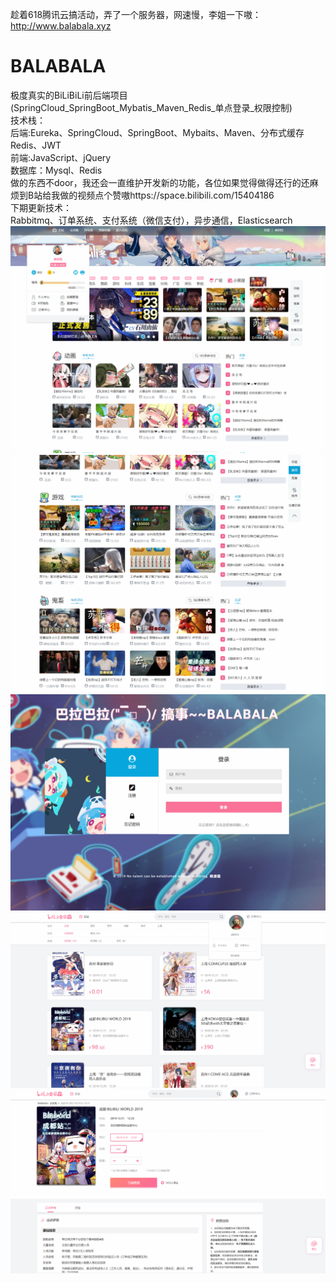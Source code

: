 趁着618腾讯云搞活动，弄了一个服务器，网速慢，李姐一下嗷：http://www.balabala.xyz
# BALABALA
极度真实的BiLiBiLi前后端项目(SpringCloud_SpringBoot_Mybatis_Maven_Redis_单点登录_权限控制)  
    技术栈：  
      后端:Eureka、SpringCloud、SpringBoot、Mybaits、Maven、分布式缓存Redis、JWT  
      前端:JavaScript、jQuery  
      数据库：Mysql、Redis  
做的东西不door，我还会一直维护开发新的功能，各位如果觉得做得还行的还麻烦到B站给我做的视频点个赞嗷https://space.bilibili.com/15404186  
下期更新技术：  
  Rabbitmq、订单系统、支付系统（微信支付），异步通信，Elasticsearch
![image](https://github.com/XiaoLingShuShu/BALABALA/blob/master/Source/QQ截图20200225184106.png)
![image](https://github.com/XiaoLingShuShu/BALABALA/blob/master/Source/QQ截图20200225184119.png)
![image](https://github.com/XiaoLingShuShu/BALABALA/blob/master/Source/QQ截图20200225184135.png)
![image](https://github.com/XiaoLingShuShu/BALABALA/blob/master/Source/QQ截图20200225184223.png)
![image](https://github.com/XiaoLingShuShu/BALABALA/blob/master/Source/QQ截图20200225184240.png)

